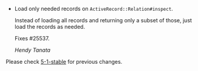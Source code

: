 *   Load only needed records on `ActiveRecord::Relation#inspect`.

    Instead of loading all records and returning only a subset of those, just
    load the records as needed.

    Fixes #25537.

    *Hendy Tanata*

Please check [5-1-stable](https://github.com/rails/rails/blob/5-1-stable/activerecord/CHANGELOG.md) for previous changes.
